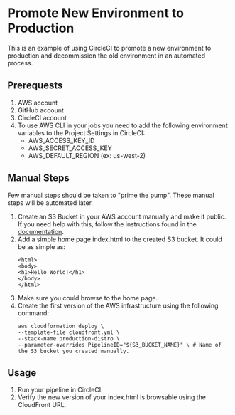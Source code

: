 # Promote New Environment to Production

This is an example of using CircleCI to promote a new environment to production and decommission the old environment in an automated process.

## Prerequests
1. AWS account
2. GitHub account
3. CircleCI account
4. To use AWS CLI in your jobs you need to add the following environment variables to the Project Settings in CircleCI:
    - AWS_ACCESS_KEY_ID
    - AWS_SECRET_ACCESS_KEY
    - AWS_DEFAULT_REGION (ex: us-west-2)

## Manual Steps
Few manual steps should be taken to "prime the pump". These manual steps will be automated later.

1. Create an S3 Bucket in your AWS account manually and make it public. If you need help with this, follow the instructions found in the [documentation](https://docs.aws.amazon.com/AmazonS3/latest/user-guide/create-bucket.html). 
2. Add a simple home page index.html to the created S3 bucket. It could be as simple as:
    ```
    <html>
    <body>
    <h1>Hello World!</h1>
    </body>
    </html>
    ```
3. Make sure you could browse to the home page. 
4. Create the first version of the AWS infrastructure using the following command:
    ```
    aws cloudformation deploy \
    --template-file cloudfront.yml \
    --stack-name production-distro \
    --parameter-overrides PipelineID="${S3_BUCKET_NAME}" \ # Name of the S3 bucket you created manually.
    ```

## Usage

1. Run your pipeline in CircleCI.
2. Verify the new version of your index.html is browsable using the CloudFront URL.